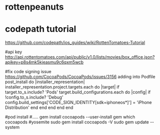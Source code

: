 # rottenpeanuts
# codepath tutorial
https://github.com/codepath/ios_guides/wiki/RottenTomatoes-Tutorial

#api key
http://api.rottentomatoes.com/api/public/v1.0/lists/movies/box_office.json?apikey=p8s4mk5kjeasmu9c6qxm5wcb

#fix code signing issue
https://github.com/CocoaPods/CocoaPods/issues/3156
adding into Podfile
post_install do |installer_representation|
    installer_representation.project.targets.each do |target|
        if target.to_s.include? 'Pods'
            target.build_configurations.each do |config|
                if !config.to_s.include? 'Debug'
                    config.build_settings['CODE_SIGN_IDENTITY[sdk=iphoneos*]'] = 'iPhone Distribution'
                end
            end
        end
    end
end


#pod install
#.....
gem install cocoapods --user-install
gem which cocoapods
#yosemite
sudo gem install cocoapods -V
sudo gem update --system 

